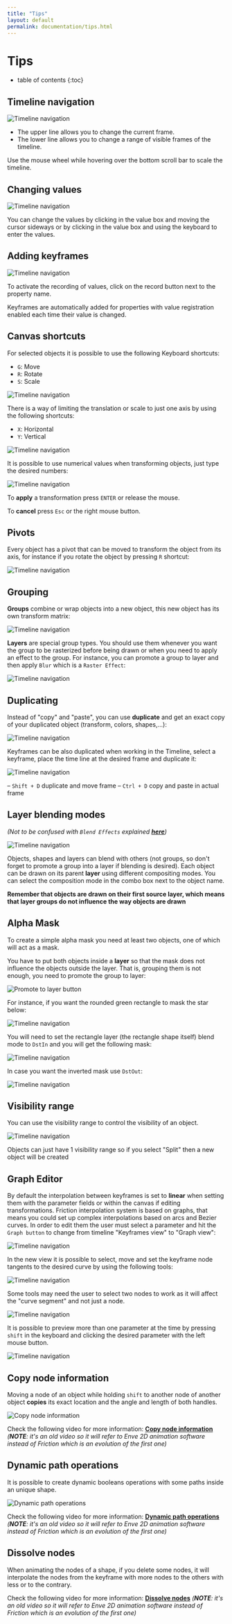 ```yaml
---
title: "Tips"
layout: default
permalink: documentation/tips.html
---
```


# Tips

* table of contents
{:toc}

## Timeline navigation

![Timeline navigation](/assets/documentation/usage/usage_01.png)

- The upper line allows you to change the current frame.
- The lower line allows you to change a range of visible frames of the timeline.

Use the mouse wheel while hovering over the bottom scroll bar to scale the timeline.

## Changing values

![Timeline navigation](/assets/documentation/usage/usage_02.png)

You can change the values by clicking in the value box and moving the cursor sideways or by clicking in the value box and using the keyboard to enter the values.

## Adding keyframes

![Timeline navigation](/assets/documentation/usage/usage_03.png)

To activate the recording of values, click on the record button next to the property name.

Keyframes are automatically added for properties with value registration enabled each time their value is changed.

## Canvas shortcuts

For selected objects it is possible to use the following Keyboard shortcuts:

- `G`: Move
- `R`: Rotate
- `S`: Scale

![Timeline navigation](/assets/documentation/usage/usage_04.png)

There is a way of limiting the translation or scale to just one axis by using the following shortcuts:

- `X`: Horizontal
- `Y`: Vertical

![Timeline navigation](/assets/documentation/usage/usage_05.png)

It is possible to use numerical values when transforming objects, just type the desired numbers:

![Timeline navigation](/assets/documentation/usage/usage_06.png)

To **apply** a transformation press `ENTER` or release the mouse.

To **cancel** press `Esc` or the right mouse button.

## Pivots

Every object has a pivot that can be moved to transform the object from its axis, for instance if you rotate the object by pressing `R` shortcut:

![Timeline navigation](/assets/documentation/usage/usage_07.png)

## Grouping

**Groups** combine or wrap objects into a new object, this new object has its own transform matrix:

![Timeline navigation](/assets/documentation/usage/usage_08.png)

**Layers** are special group types. You should use them whenever you want the group to be rasterized before being drawn or when you need to apply an effect to the group. For instance, you can promote a group to layer and then apply `Blur` which is a `Raster Effect`:

![Timeline navigation](/assets/documentation/usage/usage_09.png)


## Duplicating

Instead of "copy" and "paste", you can use **duplicate** and get an exact copy of your duplicated object (transform, colors, shapes,...):

![Timeline navigation](/assets/documentation/usage/usage_10.png)

Keyframes can be also duplicated when working in the Timeline, select a keyframe, place the time line at the desired frame and duplicate it:

![Timeline navigation](/assets/documentation/usage/usage_11.png)

– `Shift + D` duplicate and move frame
– `Ctrl + D` copy and paste in actual frame

## Layer blending modes

*(Not to be confused with `Blend Effects` explained **[here](animation_tecniques.hmtl#blend-modes)**)*

![Timeline navigation](/assets/documentation/usage/usage_12.png)

Objects, shapes and layers can blend with others (not groups, so don't forget to promote a group into a layer if blending is desired). Each object can be drawn on its parent **layer** using different compositing modes. You can select the composition mode in the combo box next to the object name.

**Remember that objects are drawn on their first source layer, which means that layer groups do not influence the way objects are drawn**

## Alpha Mask

To create a simple alpha mask you need at least two objects, one of which will act as a mask.

You have to put both objects inside a **layer** so that the mask does not influence the objects outside the layer. That is, grouping them is not enough, you need to promote the group to layer:

![Promote to layer button](/assets/documentation/usage/usage_14b.png)

For instance, if you want the rounded green rectangle to mask the star below:

![Timeline navigation](/assets/documentation/usage/usage_15.png)

You will need to set the rectangle layer (the rectangle shape itself) blend mode to `DstIn` and you will get the following mask:

![Timeline navigation](/assets/documentation/usage/usage_16.png)

In case you want the inverted mask use `DstOut`:

![Timeline navigation](/assets/documentation/usage/usage_17.png)

## Visibility range

You can use the visibility range to control the visibility of an object. 

![Timeline navigation](/assets/documentation/usage/usage_18.png)

Objects can just have 1 visibility range so if you select "Split" then a new object will be created

## Graph Editor

By default the interpolation between keyframes is set to **linear** when setting them with the parameter fields or within the canvas if editing transformations. Friction interpolation system is based on graphs, that means you could set up complex interpolations based on arcs and Bezier curves. In order to edit them the user must select a parameter and hit the `Graph button` to change from timeline "Keyframes view" to "Graph view":

![Timeline navigation](/assets/documentation/usage/usage_19.png)

In the new view it is possible to select, move and set the keyframe node tangents to the desired curve by using the following tools:

![Timeline navigation](/assets/documentation/usage/usage_20.png)

Some tools may need the user to select two nodes to work as it will affect the "curve segment" and not just a node.

![Timeline navigation](/assets/documentation/usage/usage_21.png)

It is possible to preview more than one parameter at the time by pressing `shift` in the keyboard and clicking the desired parameter with the left mouse button.

![Timeline navigation](/assets/documentation/usage/usage_22.png)

## Copy node information
Moving a node of an object while holding `shift` to another node of another object **copies** its exact location and the angle and length of both handles.

![Copy node information](/assets/documentation/tips/tips_copying_nodes.svg)

Check the following video for more information:
**[Copy node information](https://www.youtube.com/watch?v=4Yg6RtBcjso)**
*(**NOTE**: it's an old video so it will refer to Enve 2D animation software instead of Friction which is an evolution of the first one)*


## Dynamic path operations

It is possible to create dynamic booleans operations with some paths inside an unique shape.

![Dynamic path operations](/assets/documentation/tips/tips_dynamic_paths.png)

Check the following video for more information:
**[Dynamic path operations](https://www.youtube.com/watch?v=cuJ_LM1twms&t=5s)**
*(**NOTE**: it's an old video so it will refer to Enve 2D animation software instead of Friction which is an evolution of the first one)*

## Dissolve nodes

When animating the nodes of a shape, if you delete some nodes, it will interpolate the nodes from the keyframe with more nodes to the others with less or to the contrary.

Check the following video for more information:
**[Dissolve nodes](https://www.youtube.com/watch?v=TyeN1OXodcU&list=PLb3wVIJ8v7fGVzg1hon2aH5xgMLBll8-l&index=3)**
*(**NOTE**: it's an old video so it will refer to Enve 2D animation software instead of Friction which is an evolution of the first one)*
